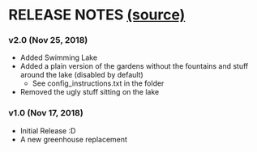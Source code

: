 # RELEASE NOTES [(source)](https://www.nexusmods.com/stardewvalley/mods/3067)

### v2.0 (Nov 25, 2018)
- Added Swimming Lake
- Added a plain version of the gardens without the fountains and stuff around the lake (disabled by default)
	- See config_instructions.txt in the folder
- Removed the ugly stuff sitting on the lake

### v1.0 (Nov 17, 2018)
- Initial Release :D
- A new greenhouse replacement